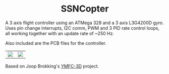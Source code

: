 <h1 align="center">SSNCopter</h1>

A 3 axis flight controller using an ATMega 328 and a 3 axis L3G4200D gyro. 
Uses pin change interrupts, I2C comm, PWM and 3 PID rate control loops, all working together with an update rate of ~250 Hz.

Also included are the PCB files for the controller.


<table>
  <tr>
    <td width = "50%"><img src='https://github.com/karnikram/ssn-copter/blob/master/board.png'/></td>
    <td width = "50%"><img src='https://github.com/karnikram/ssn-copter/blob/master/flightcontroller.jpg'/></td>
  </tr>

</table>

Based on Joop Brokking's [YMFC-3D](http://www.brokking.net/ymfc-3d_main.html) project.

